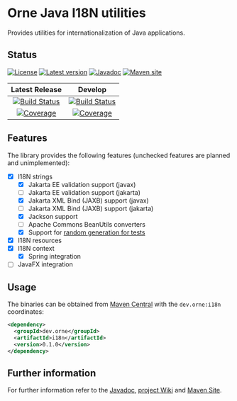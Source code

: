 # Orne Java I18N utilities

Provides utilities for internationalization of Java applications.

## Status

[![License][status.license.badge]][status.license]
[![Latest version][status.maven.badge]][status.maven]
[![Javadoc][status.javadoc.badge]][javadoc]
[![Maven site][status.site.badge]][site]

| Latest Release | Develop |
| :------------: | :-------------: |
| [![Build Status][status.latest.ci.badge]][status.latest.ci] | [![Build Status][status.dev.ci.badge]][status.dev.ci] |
| [![Coverage][status.latest.cov.badge]][status.latest.cov] | [![Coverage][status.dev.cov.badge]][status.dev.cov] |

## Features

The library provides the following features (unchecked features are planned and
unimplemented):

- [x] I18N strings
    - [x] Jakarta EE validation support (javax)
    - [ ] Jakarta EE validation support (jakarta)
    - [x] Jakarta XML Bind (JAXB) support (javax)
    - [ ] Jakarta XML Bind (JAXB) support (jakarta)
    - [x] Jackson support
    - [ ] Apache Commons BeanUtils converters
    - [x] Support for [random generation for tests][orne generators site]
- [x] I18N resources
- [x] I18N context
    - [x] Spring integration
- [ ] JavaFX integration

## Usage

The binaries can be obtained from [Maven Central][status.maven] with the
`dev.orne:i18n` coordinates:

```xml
<dependency>
  <groupId>dev.orne</groupId>
  <artifactId>i18n</artifactId>
  <version>0.1.0</version>
</dependency>
```

## Further information

For further information refer to the [Javadoc][javadoc], [project Wiki][wiki]
and [Maven Site][site].

[javadoc]: https://javadoc.io/doc/dev.orne/i18n
[wiki]: https://github.com/orne-dev/java-i18n/wiki
[site]: https://orne-dev.github.io/java-i18n/
[status.license]: http://www.gnu.org/licenses/gpl-3.0.txt
[status.license.badge]: https://img.shields.io/github/license/orne-dev/java-i18n
[status.maven]: https://search.maven.org/artifact/dev.orne/i18n
[status.maven.badge]: https://img.shields.io/maven-central/v/dev.orne/i18n.svg?label=Maven%20Central
[status.javadoc.badge]: https://javadoc.io/badge2/dev.orne/i18n/javadoc.svg
[status.site.badge]: https://img.shields.io/website?url=https%3A%2F%2Forne-dev.github.io%2Fjava-i18n%2F
[status.latest.ci]: https://github.com/orne-dev/java-i18n/actions/workflows/release.yml
[status.latest.ci.badge]: https://github.com/orne-dev/java-i18n/actions/workflows/release.yml/badge.svg?branch=master
[status.latest.cov]: https://sonarcloud.io/dashboard?id=orne-dev_java-i18n
[status.latest.cov.badge]: https://sonarcloud.io/api/project_badges/measure?project=orne-dev_java-i18n&metric=coverage
[status.dev.ci]: https://github.com/orne-dev/java-i18n/actions/workflows/build.yml
[status.dev.ci.badge]: https://github.com/orne-dev/java-i18n/actions/workflows/build.yml/badge.svg?branch=develop
[status.dev.cov]: https://sonarcloud.io/dashboard?id=orne-dev_java-i18n&branch=develop
[status.dev.cov.badge]: https://sonarcloud.io/api/project_badges/measure?project=orne-dev_java-i18n&metric=coverage&branch=develop
[orne generators site]: https://orne-dev.github.io/java-generators/
